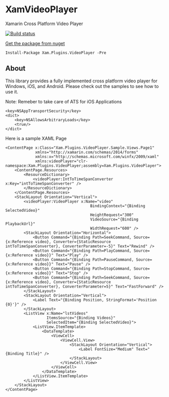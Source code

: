 # XamVideoPlayer
Xamarin Cross Platform Video Player

[![Build status](https://ci.appveyor.com/api/projects/status/afrsbak8rflndj6b?svg=true)](https://ci.appveyor.com/project/ravensorb/xamvideoplayer)

[Get the package from nuget](https://www.nuget.org/packages/Xam.Plugins.VideoPlayer)

```
Install-Package Xam.Plugins.VideoPlayer -Pre 
```

## About

This library provides a fully implemented cross platform video player for Windows, iOS, and Android.  Please check out the samples to see how to use it.

Note: Remeber to take care of ATS for iOS Applications

```
<key>NSAppTransportSecurity</key>
<dict>
    <key>NSAllowsArbitraryLoads</key>
    <true/>
</dict>
```

Here is a sample XAML Page

```
<ContentPage x:Class="Xam.Plugins.VideoPlayer.Sample.Views.Page1"
             xmlns="http://xamarin.com/schemas/2014/forms"
             xmlns:x="http://schemas.microsoft.com/winfx/2009/xaml"
             xmlns:videoPlayer="clr-namespace:Xam.Plugins.VideoPlayer;assembly=Xam.Plugins.VideoPlayer">
    <ContentPage.Resources>
        <ResourceDictionary>
            <videoPlayer:IntToTimeSpanConverter x:Key="intToTimeSpanConverter" />
        </ResourceDictionary>
    </ContentPage.Resources>
    <StackLayout Orientation="Vertical">
        <videoPlayer:VideoPlayer x:Name="video"
                                     BindingContext="{Binding SelectedVideo}"
                                     HeightRequest="300"
                                     VideoSource="{Binding PlaybackUrl}"
                                     WidthRequest="600" />
        <StackLayout Orientation="Horizontal">
            <Button Command="{Binding Path=SeekCommand, Source={x:Reference video}, Converter={StaticResource intToTimeSpanConverter}, ConverterParameter=-5}" Text="Rewind" />
            <Button Command="{Binding Path=PlayCommand, Source={x:Reference video}}" Text="Play" />
            <Button Command="{Binding Path=PauseCommand, Source={x:Reference video}}" Text="Pause" />
            <Button Command="{Binding Path=StopCommand, Source={x:Reference video}}" Text="Stop" />
            <Button Command="{Binding Path=SeekCommand, Source={x:Reference video}, Converter={StaticResource intToTimeSpanConverter}, ConverterParameter=5}" Text="FastForward" />
        </StackLayout>
        <StackLayout Orientation="Vertical">
            <Label Text="{Binding Position, StringFormat='Position {0}'}" />
        </StackLayout>
        <ListView x:Name="lstVideos"
                  ItemsSource="{Binding Videos}"
                  SelectedItem="{Binding SelectedVideo}">
            <ListView.ItemTemplate>
                <DataTemplate>
                    <ViewCell>
                        <ViewCell.View>
                            <StackLayout Orientation="Vertical">
                                <Label FontSize="Medium" Text="{Binding Title}" />
                            </StackLayout>
                        </ViewCell.View>
                    </ViewCell>
                </DataTemplate>
            </ListView.ItemTemplate>
        </ListView>
    </StackLayout>
</ContentPage>
```

